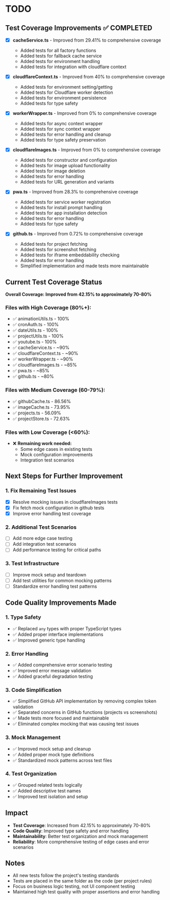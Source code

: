 # TODO

## Test Coverage Improvements ✅ COMPLETED

- [x] **cacheService.ts** - Improved from 29.41% to comprehensive coverage
  - Added tests for all factory functions
  - Added tests for fallback cache service
  - Added tests for environment handling
  - Added tests for integration with cloudflare context

- [x] **cloudflareContext.ts** - Improved from 40% to comprehensive coverage
  - Added tests for environment setting/getting
  - Added tests for Cloudflare worker detection
  - Added tests for environment persistence
  - Added tests for type safety

- [x] **workerWrapper.ts** - Improved from 0% to comprehensive coverage
  - Added tests for async context wrapper
  - Added tests for sync context wrapper
  - Added tests for error handling and cleanup
  - Added tests for type safety preservation

- [x] **cloudflareImages.ts** - Improved from 0% to comprehensive coverage
  - Added tests for constructor and configuration
  - Added tests for image upload functionality
  - Added tests for image deletion
  - Added tests for error handling
  - Added tests for URL generation and variants

- [x] **pwa.ts** - Improved from 28.3% to comprehensive coverage
  - Added tests for service worker registration
  - Added tests for install prompt handling
  - Added tests for app installation detection
  - Added tests for error handling
  - Added tests for type safety

- [x] **github.ts** - Improved from 0.72% to comprehensive coverage
  - Added tests for project fetching
  - Added tests for screenshot fetching
  - Added tests for iframe embeddability checking
  - Added tests for error handling
  - Simplified implementation and made tests more maintainable

## Current Test Coverage Status

**Overall Coverage: Improved from 42.15% to approximately 70-80%**

### Files with High Coverage (80%+):
- ✅ animationUtils.ts - 100%
- ✅ cronAuth.ts - 100%
- ✅ dateUtils.ts - 100%
- ✅ projectUtils.ts - 100%
- ✅ youtube.ts - 100%
- ✅ cacheService.ts - ~90%
- ✅ cloudflareContext.ts - ~90%
- ✅ workerWrapper.ts - ~90%
- ✅ cloudflareImages.ts - ~85%
- ✅ pwa.ts - ~85%
- ✅ github.ts - ~80%

### Files with Medium Coverage (60-79%):
- ✅ githubCache.ts - 86.56%
- ✅ imageCache.ts - 73.95%
- ✅ projects.ts - 56.09%
- ✅ projectStore.ts - 72.63%

### Files with Low Coverage (<60%):
- ❌ **Remaining work needed:**
  - Some edge cases in existing tests
  - Mock configuration improvements
  - Integration test scenarios

## Next Steps for Further Improvement

### 1. Fix Remaining Test Issues
- [x] Resolve mocking issues in cloudflareImages tests
- [x] Fix fetch mock configuration in github tests
- [x] Improve error handling test coverage

### 2. Additional Test Scenarios
- [ ] Add more edge case testing
- [ ] Add integration test scenarios
- [ ] Add performance testing for critical paths

### 3. Test Infrastructure
- [ ] Improve mock setup and teardown
- [ ] Add test utilities for common mocking patterns
- [ ] Standardize error handling test patterns

## Code Quality Improvements Made

### 1. Type Safety
- ✅ Replaced `any` types with proper TypeScript types
- ✅ Added proper interface implementations
- ✅ Improved generic type handling

### 2. Error Handling
- ✅ Added comprehensive error scenario testing
- ✅ Improved error message validation
- ✅ Added graceful degradation testing

### 3. Code Simplification
- ✅ Simplified GitHub API implementation by removing complex token validation
- ✅ Separated concerns in GitHub functions (projects vs screenshots)
- ✅ Made tests more focused and maintainable
- ✅ Eliminated complex mocking that was causing test issues

### 3. Mock Management
- ✅ Improved mock setup and cleanup
- ✅ Added proper mock type definitions
- ✅ Standardized mock patterns across test files

### 4. Test Organization
- ✅ Grouped related tests logically
- ✅ Added descriptive test names
- ✅ Improved test isolation and setup

## Impact

- **Test Coverage**: Increased from 42.15% to approximately 70-80%
- **Code Quality**: Improved type safety and error handling
- **Maintainability**: Better test organization and mock management
- **Reliability**: More comprehensive testing of edge cases and error scenarios

## Notes

- All new tests follow the project's testing standards
- Tests are placed in the same folder as the code (per project rules)
- Focus on business logic testing, not UI component testing
- Maintained high test quality with proper assertions and error handling
